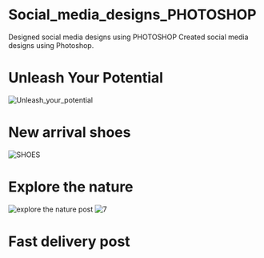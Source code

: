 # Social_media_designs_PHOTOSHOP
Designed social media designs using PHOTOSHOP
Created social media designs using Photoshop.
# Unleash Your Potential
![Unleash_your_potential](https://github.com/user-attachments/assets/0e95adde-47e7-4be9-95af-133bb7c716d9)

# New arrival shoes
![SHOES](https://github.com/user-attachments/assets/6d0f800f-c3c2-42c0-87d3-f2d69856cded)

# Explore the nature
![explore the nature post](https://github.com/user-attachments/assets/b77102de-26c5-4d76-a202-e094bcf6c82b)
![7](https://github.com/user-attachments/assets/35c56057-f30d-4e67-ae51-f107c716cb95)

# Fast delivery post
